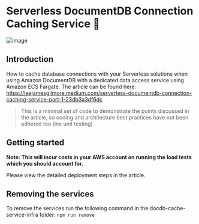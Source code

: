 # Serverless DocumentDB Connection Caching Service 🚀

![image](./docs/images/header.png)

## Introduction

How to cache database connections with your Serverless solutions when using Amazon DocumentDB with a dedicated data access service using Amazon ECS Fargate. The article can be found here: https://leejamesgilmore.medium.com/serverless-documentdb-connection-caching-service-part-1-23db3a3df6dc

> This is a minimal set of code to demonstrate the points discussed in the article, so coding and architecture best practices have not been adhered too (inc unit testing)

## Getting started

**Note: This will incur costs in your AWS account on running the load tests which you should account for.**

Please view the detailed deployment steps in the article.

## Removing the services

To remove the services run the following command in the docdb-cache-service-infra folder: `npm run remove`
